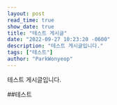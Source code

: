 ```yaml
---
layout: post
read_time: true
show_date: true
title: "테스트 게시글"
date: "2022-09-27 10:23:20 -0600"
description: "테스트 게시글입니다."
tags: ["테스트"]
author: "ParkWonyeop"
---
```


테스트 게시글입니다.

##테스트
